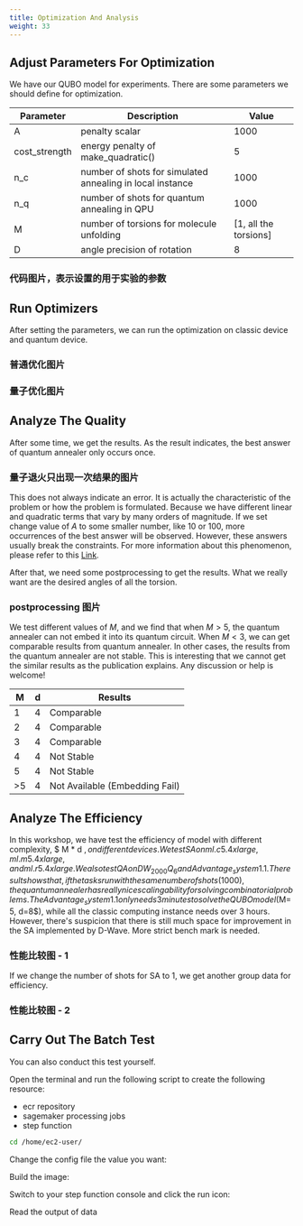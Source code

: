 ```yaml
---
title: Optimization And Analysis
weight: 33 
---
```


## Adjust Parameters For Optimization

We have our QUBO model for experiments. There are some parameters we should define for optimization.

| Parameter | Description | Value |
|--- |--- |--- |
|A | penalty scalar |1000 |
|cost_strength | energy penalty of make_quadratic() |5|
|n_c | number of shots for simulated annealing in local instance | 1000|
|n_q | number of shots for quantum annealing in QPU | 1000|
|M | number of torsions for molecule unfolding| [1, all the torsions] |
|D| angle precision of rotation| 8|

### 代码图片，表示设置的用于实验的参数

## Run Optimizers

After setting the parameters, we can run the optimization on classic device and quantum device.

### 普通优化图片

### 量子优化图片

## Analyze The Quality

After some time, we get the results. As the result indicates, the best answer of quantum annealer only 
occurs once.

### 量子退火只出现一次结果的图片

This does not always indicate an error. It is actually the characteristic of the problem or how the problem 
is formulated. Because we have different linear and quadratic terms that vary by many orders of magnitude. If we 
set change value of $A$ to some smaller number, like 10 or 100, more occurrences of the best answer will be observed. 
However, these answers usually break the constraints. For more information about this phenomenon, please refer to this 
[Link](https://support.dwavesys.com/hc/en-us/community/posts/1500000698522-Number-of-occurrences-?input_string=number%20occurance).

After that, we need some postprocessing to get the results. What we really want are the desired angles of all the torsion.

### postprocessing 图片

We test different values of $M$, and we find that when $M > 5$, the quantum annealer can not embed it into its quantum circuit. When 
$M < 3$, we can get comparable results from quantum annealer. In other cases, the results from the quantum annealer are not stable. 
This is interesting that we cannot get the similar results as the publication explains. Any discussion or help is welcome!

   |M |d | Results|
   |--- |--- |--- |
   |1|4|Comparable|
   |2|4|Comparable|
   |3|4|Comparable|
   |4|4|Not Stable|
   |5|4|Not Stable|
   |>5|4|Not Available (Embedding Fail)|

## Analyze The Efficiency

In this workshop, we have test the efficiency of model with different complexity, $ M * d $, on different devices. We test SA on ml.c5.4xlarge, 
ml.m5.4xlarge, and ml.r5.4xlarge. We also test QA on DW_2000Q_6 and Advantage_system1.1. The result shows that, if the tasks run with the same 
number of shots (1000), the quantum annealer has really nice scaling ability for solving combinatorial problems. The Advantage_system1.1 only needs 
3 minutes to solve the QUBO model ($M=5, d=8$), while all the classic computing instance needs over 3 hours. However, there's suspicion that there is 
still much space for improvement in the SA implemented by D-Wave. More strict bench mark is needed.


### 性能比较图 - 1

If we change the number of shots for SA to 1, we get another group data for efficiency. 

### 性能比较图 - 2


## Carry Out The Batch Test

You can also conduct this test yourself. 

Open the terminal and run the following script to create the following resource:

* ecr repository
* sagemaker processing jobs
* step function

```sh
cd /home/ec2-user/
```

Change the config file the value you want:

Build the image:

Switch to your step function console and click the run icon:

Read the output of data